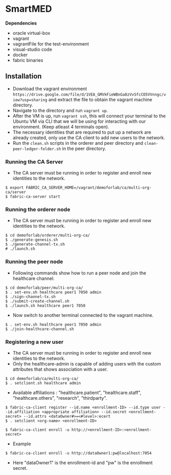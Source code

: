 # SmartMED

**Dependencies**
- oracle virtual-box 
- vagrant
- vagrantFile for the test-environment
- visual-studio code
- docker
- fabric binaries


## Installation

- Download the vagrant environment `https://drive.google.com/file/d/1VEA_GMVkFieWBnGa8zVvSfcCO5VVnngc/view?usp=sharing` and extract the file to obtain the vagrant
  machine directory.
- Navigate to the directory and run `vagrant up`.
- After the VM is up, run `vagrant ssh`, this will connect your terminal to the Ubuntu VM via CLI that we will be using for 
  interacting with our environment. (Keep atleast 4 terminals open).
- The necessary identities that are required to put up a network are already created, only use the CA client to add new users to the network.
- Run the `clean.sh` scripts in the orderer and peer directory and `clean-peer-ledger-folder.sh` in the peer directory.

### Running the CA Server

- The CA server must be running in order to register and enroll new identities to the network.
```shell
$ export FABRIC_CA_SERVER_HOME=/vagrant/demoforlab/ca/multi-org-ca/server
$ fabric-ca-server start
```

### Running the orderer node

- The CA server must be running in order to register and enroll new identities to the network.
```shell
$ cd demoforlab/orderer/multi-org-ca/
$ ./generate-genesis.sh
$ ./generate-channel-tx.sh
# ./launch.sh
```
### Running the peer node

- Following commands show how to run a peer node and join the healthcare channel.
```shell
$ cd demoforlab/peer/multi-org-ca/
$ . set-env.sh healthcare peer1 7050 admin
$ ./sign-channel-tx.sh
$ ./submit-create-channel.sh
$ ./launch.sh healthcare peer1 7050 
```
- Now switch to another terminal connected to the vagrant machine.
```shell
$ . set-env.sh healthcare peer1 7050 admin
$ ./join-healthcare-channel.sh
```
### Registering a new user

- The CA server must be running in order to register and enroll new identities to the network.
- Only the healthcare-admin is capable of adding users with the custom attributes that shows association with a user. 
```shell
$ cd demoforlab/ca/multi-org-ca/
$ . setclient.sh healthcare admin
```
- Available affiliations : "healthcare.patient", "healthcare.staff", "healthcare.others", "research", "thirdparty".
```
$ fabric-ca-client register --id.name <enrollment-ID> --id.type user --id.affiliation <appropriate affiliation> --id.secret <enrollment-secret> --id.attrs <dataOwner#>=<#level>:ecert
$ . setclient <org-name> <enrollment-ID>
```
```
$ fabric-ca-client enroll -u http://<enrollment-ID>:<enrollment-secret>
```
- Example
```
$ fabric-ca-client enroll -u http://dataOwner1:pw@localhost:7054
```

- Here "dataOwner1" is the enrollment-id and "pw" is the enrollment secret.
